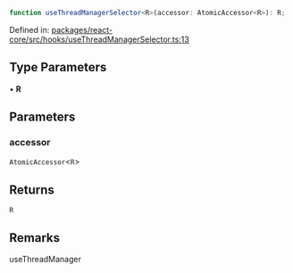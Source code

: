 ```ts
function useThreadManagerSelector<R>(accessor: AtomicAccessor<R>): R;
```

Defined in: [packages/react-core/src/hooks/useThreadManagerSelector.ts:13](https://github.com/thesysdev/crayon/blob/cbecbe8e16fae54d735cb8e1fe31b72f51300d52/js/packages/react-core/src/hooks/useThreadManagerSelector.ts#L13)

## Type Parameters

• **R**

## Parameters

### accessor

`AtomicAccessor`\<`R`\>

## Returns

`R`

## Remarks

useThreadManager
